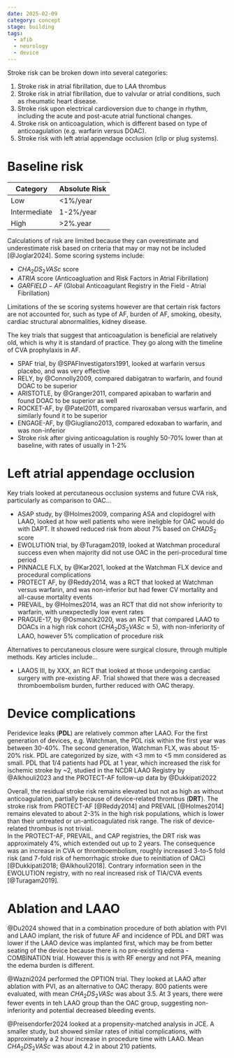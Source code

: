 ```yaml
---
date: 2025-02-09
category: concept
stage: building
tags:
  - afib
  - neurology
  - device
---
```


Stroke risk can be broken down into several categories:

1. Stroke risk in atrial fibrillation, due to LAA thrombus 
2. Stroke risk in atrial fibrillation, due to valvular or atrial conditions, such as rheumatic heart disease. 
3. Stroke risk upon electrical cardioversion due to change in rhythm, including the acute and post-acute atrial functional changes.
4. Stroke risk on anticoagulation, which is different based on type of anticoagulation (e.g. warfarin versus DOAC). 
5. Stroke risk with left atrial appendage occlusion (clip or plug systems). 


# Baseline risk

| Category | Absolute Risk |
| --- | --- |
| Low | <1%/year |
| Intermediate | 1-2%/year |
| High | >2%.year |

Calculations of risk are limited  because they can overestimate and underestimate risk based on criteria that may or may not be included [@Joglar2024].
Some scoring systems include:

- $CHA_{2}DS_{2}VASc$ score
- $ATRIA$ score (Anticoagluation and Risk Factors in Atrial Fibrillation)
- $GARFIELD-AF$ (Global Anticoagulant Registry in the Field - Atrial Fibrillation)

Limitations of the se scoring systems however are that certain risk factors are not accounted for, such as type of AF, burden of AF, smoking, obesity, cardiac structural abnormalities, kidney disease.

The key trials that suggest that anticoagulation is beneficial are relatively old, which is why it is standard of practice. 
They go along with the timeline of CVA prophylaxis in AF.
- SPAF trial, by @SPAFInvestigators1991, looked at warfarin versus placebo, and was very effective
- RELY, by @Connolly2009, compared dabigatran to warfarin, and found DOAC to be superior
- ARISTOTLE, by @Granger2011, compared apixaban to warfarin and found DOAC to be superior as well
- ROCKET-AF, by @Patel2011, compared rivaroxaban versus warfarin, and similarly found it to be superior
- ENGAGE-AF, by @Giugliano2013, compared edoxaban to warfarin, and was non-inferior
- Stroke risk after giving anticoagulation is roughly 50-70% lower than at baseline, with rates of usually in 1-2%

# Left atrial appendage occlusion

Key trials looked at percutaneous occlusion systems and future CVA risk, particularly as comparison to OAC...
 - ASAP study, by @Holmes2009, comparing ASA and clopidogrel with LAAO, looked at how well patients who were ineligble for OAC would do with DAPT. It showed reduced risk from about 7% based on $CHADS_{2}$ score
 - EWOLUTION trial, by @Turagam2019, looked at Watchman procedural success even when majority did not use OAC in the peri-procedural time period
 - PINNACLE FLX, by @Kar2021, looked at the Watchman FLX device and procedural complications
 - PROTECT AF, by @Reddy2014, was a RCT that looked at Watchman versus warfarin, and was non-inferior but had fewer CV mortality and all-cause mortality events
 - PREVAIL, by @Holmes2014, was an RCT that did not show inferiority to warfarin, with unexpectedly low event rates
 - PRAGUE-17, by @Osmancik2020, was an RCT that compared LAAO to DOACs in a high risk cohort ($CHA_{2}DS_{2}VASc \approx 5$), with non-inferiority of LAAO, however 5% complication of procedure risk

Alternatives to percutaneous closure were surgical closure, through multiple methods. Key articles include...
- LAAOS III, by XXX, an RCT that looked at those undergoing cardiac surgery with pre-existing AF. Trial showed that there was a decreased thromboembolism burden, further reduced with OAC therapy. 

# Device complications

Peridevice leaks (**PDL**) are relatively common after LAAO.
For the first generation of devices, e.g. Watchman, the PDL risk within the first year was between 30-40%.
The second generation, Watchman FLX, was about 15-20% risk. 
PDL are categorized by size, with <3 mm to <5 mm considered as small.
PDL that 1/4 patients had PDL at 1 year, which increased the risk for ischemic stroke by ~2, studied in the NCDR LAAO Registry by @Alkhouli2023 and the PROTECT-AF follow-up data by @Dukkipati2022

Overall, the residual stroke risk remains elevated but not as high as without anticoagulation, partially because of device-related thrombus (**DRT**).
The stroke risk from PROTECT-AF [@Reddy2014] and PREVAIL [@Holmes2014] remains elevated to about 2-3% in the high risk populations, which is lower than their untreated or un-anticoagulated risk range.
The risk of device-related thrombus is not trivial.  
In the PROTECT-AF, PREVAIL, and CAP registries, the DRT risk was approximately 4%, which extended out up to 2 years. 
The consequence was an increase in CVA or thromboembolism, roughly increased 3-to-5 fold risk (and 7-fold risk of hemorrhagic stroke due to reinitiation of OAC) [@Dukkipati2018; @Alkhouli2018].
Contrary information seen in the EWOLUTION registry, with no real increased risk of TIA/CVA events [@Turagam2019].

# Ablation and LAAO

@Du2024 showed that in a combination procedure of both ablation with PVI and LAAO implant, the risk of future AF and incidence of PDL and DRT was lower if the LAAO device was implanted first, which may be from better seating of the device because there is no pre-existing edema - COMBINATION trial.
However this is with RF energy and not PFA, meaning the edema burden is different. 

@Wazni2024 performed the OPTION trial. 
They looked at LAAO after ablation with PVI, as an alternative to OAC therapy. 
800 patients were evaluated, with mean $CHA_{2}DS_{2}VASc$ was about 3.5. 
At 3 years, there were fewer events in teh LAAO group than the OAC group, suggesting non-inferiority and potential decreased bleeding events. 

@Preisendorfer2024 looked at a propensity-matched analysis in JCE.
A smaller study, but showed similar rates of initial complications, with approximately a 2 hour increase in procedure time with LAAO. 
Mean $CHA_{2}DS_{2}VASc$ was about 4.2 in about 210 patients. 

